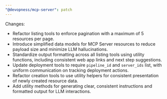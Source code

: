 ```yaml
---
"@devopness/mcp-server": patch
---
```


Changes:

* Refactor listing tools to enforce pagination with a maximum of 5 resources per page.
* Introduce simplified data models for MCP Server resources to reduce payload size and minimize LLM hallucinations.
* Standardize output formatting across all listing tools using utility functions, including consistent web app links and next step suggestions.
* Update deployment tools to require `pipeline_id` and `server_ids` list, with uniform communication on tracking deployment actions.
* Refactor creation tools to use utility helpers for consistent presentation of newly created resource data.
* Add utility methods for generating clear, consistent instructions and formatted output for LLM interactions.
